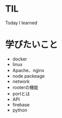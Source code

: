# TIL
Today I learned

# 学びたいこと
- docker
- linux
- Apache、nginx
- node packeage
- network
- rooterの機能
- portとは
- API
- firebase
- python
